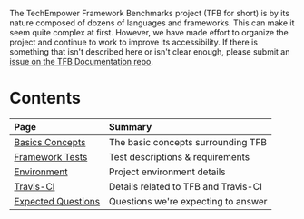  The TechEmpower Framework Benchmarks project (TFB for short) is by its nature
composed of dozens of languages and frameworks.  This can make it seem quite
complex at first. However, we have made effort to organize the project and
continue to work to improve its accessibility. If there is something that isn't
described here or isn't clear enough, please submit an 
 [issue on the TFB Documentation
repo](https://github.com/TechEmpower/TFB-Documentation/issues).
 
 # Contents
 
 | Page | Summary |
 |:---- |:------- |
 [Basics Concepts](Concepts) | The basic concepts surrounding TFB
 [Framework Tests](Framework-Tests) | Test descriptions & requirements
 [Environment](Environment) | Project environment details
 [Travis-CI](Travis-CI) | Details related to TFB and Travis-CI
 [Expected Questions](Expected-Questions) | Questions we're expecting to answer
 
